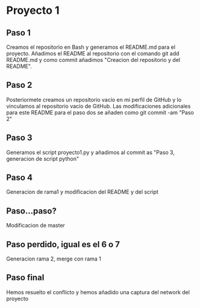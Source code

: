 # Proyecto 1
## Paso 1
Creamos el repositorio en Bash y generamos el README.md para el proyecto. Añadimos el README al repositorio con el comando git add README.md y como commit añadimos "Creacion del repositorio y del README".
## Paso 2
Posteriormete creamos un repositorio vacío en mi perfil de GitHub y lo vinculamos al repositorio vacío de GitHub. Las modificaciones adicionales para este README para el paso dos se añaden como git commit -am "Paso 2"
## Paso 3
Generamos el script proyecto1.py y añadimos al commit as "Paso 3, generacion de script python"
## Paso 4
Generacion de rama1 y modificacion del README y del script
## Paso...paso?
Modificacion de master
## Paso perdido, igual es el 6 o 7
Generacion rama 2, merge con rama 1
## Paso final
Hemos resuelto el conflicto y hemos añadido una captura del network del proyecto